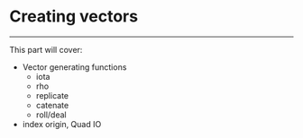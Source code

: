 # Creating vectors
---

This part will cover:
- Vector generating functions
  - iota
  - rho
  - replicate
  - catenate
  - roll/deal
- index origin, Quad IO
